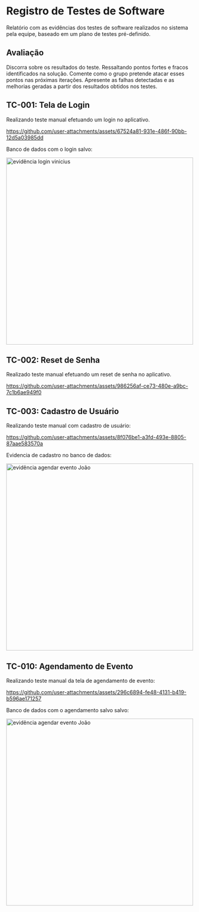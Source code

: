 # Registro de Testes de Software

Relatório com as evidências dos testes de software realizados no sistema pela equipe, baseado em um plano de testes pré-definido.

## Avaliação

Discorra sobre os resultados do teste. Ressaltando pontos fortes e fracos identificados na solução. Comente como o grupo pretende atacar esses pontos nas próximas iterações. Apresente as falhas detectadas e as melhorias geradas a partir dos resultados obtidos nos testes.

## TC-001: Tela de Login
Realizando teste manual efetuando um login no aplicativo.

https://github.com/user-attachments/assets/67524a81-931e-486f-90bb-12d5a03985dd

Banco de dados com o login salvo:


<img src="https://github.com/user-attachments/assets/90551cea-5325-4882-b43a-a7c481cfac23" alt="evidência login vinicius" width="500"/>

## TC-002: Reset de Senha
Realizado teste manual efetuando um reset de senha no aplicativo.

https://github.com/user-attachments/assets/986256af-ce73-480e-a9bc-7c1b6ae949f0

## TC-003: Cadastro de Usuário

Realizando teste manual com cadastro de usuário:

https://github.com/user-attachments/assets/8f076be1-a3fd-493e-8805-87aae583570a

Evidencia de cadastro no banco de dados:

<img src="https://github.com/user-attachments/assets/7ca988bc-9629-4829-8231-d9a5b6366166" alt="evidência agendar evento João" width="500"/>



## TC-010: Agendamento de Evento


Realizando teste manual da tela de agendamento de evento:

https://github.com/user-attachments/assets/296c6894-fe48-4131-b419-b596ae171257

Banco de dados com o agendamento salvo salvo:

<img src="https://github.com/user-attachments/assets/93c98894-48f6-4464-8111-29ef4d607ad3" alt="evidência agendar evento João" width="500"/>




